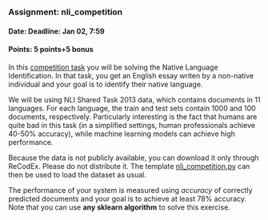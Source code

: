 ### Assignment: nli_competition
#### Date: Deadline: Jan 02, 7:59
#### Points: 5 points+5 bonus

In this [competition task](https://ufal.mff.cuni.cz/courses/npfl129/2223-winter#competitions) you will be solving the Native
Language Identification. In that task, you get an English essay writen by
a non-native individual and your goal is to identify their native language.

We will be using NLI Shared Task 2013 data, which contains documents in 11
languages. For each language, the train and test sets contain 1000 and 100
documents, respectively. Particularly interesting is the fact that humans are
quite bad in this task (in a simplified settings, human professionals achieve
40-50% accuracy), while machine learning models can achieve high performance.

Because the data is not publicly available, you can download it only through
ReCodEx. Please do not distribute it. The template
[nli_competition.py](https://github.com/ufal/npfl129/tree/past-2223/labs/11/nli_competition.py)
can then be used to load the dataset as usual.

The performance of your system is measured using _accuracy_ of correctly
predicted documents and your goal is to achieve at least 78% accuracy.
Note that you can use **any sklearn algorithm** to solve this exercise.
